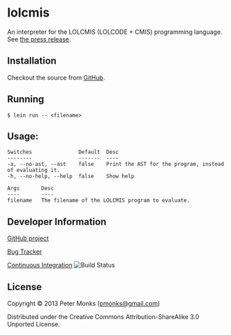 # lolcmis

An interpreter for the LOLCMIS (LOLCODE + CMIS) programming language.  See [the press release](http://blogs.alfresco.com/wp/developer/2013/04/01/alfresco-announces-hipster-compatible-enterprise-content-management-sdk/).

## Installation

Checkout the source from [GitHub](https://github.com/pmonks/lolcmis).

## Running

    $ lein run -- <filename>

## Usage:

    Switches               Default  Desc
    --------               -------  ----
    -a, --no-ast, --ast    false    Print the AST for the program, instead of evaluating it.
    -h, --no-help, --help  false    Show help

    Args       Desc
    ----       ----
    filename   The filename of the LOLCMIS program to evaluate.


## Developer Information

[GitHub project](https://github.com/pmonks/lolcmis)

[Bug Tracker](https://github.com/pmonks/lolcmis/issues)

[Continuous Integration](https://travis-ci.org/pmonks/lolcmis) ![Build Status](https://api.travis-ci.org/pmonks/lolcmis.png)


## License

Copyright © 2013 Peter Monks (pmonks@gmail.com)

Distributed under the Creative Commons Attribution-ShareAlike 3.0 Unported License.
